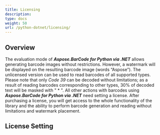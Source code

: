 ```yaml
---
title: Licensing
description:
type: docs
weight: 50
url: /python-dotnet/licensing/
---
```


## **Overview**
The evaluation mode of ***Aspose.BarCode for Python via .NET*** allows generating barcode images without restrictions. However, a watermark will be displayed on the resulting barcode image (words “Aspose”). The unlicensed version can be used to read barcodes of all supported types. Please note that only *Code 39* can be decoded without limitations; as a result of reading barcodes corresponding to other types, 30% of decoded text will be masked with " * ". All other actions with barcodes using ***Aspose.BarCode for Python via .NET*** need setting a license. After purchasing a license, you will get access to the whole functionality of the library and the ability to perform barcode generation and reading without limitations and watermark placement.  

## **License Setting**

